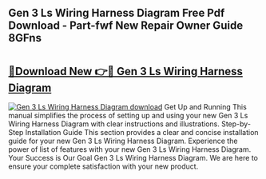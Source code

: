 ## Gen 3 Ls Wiring Harness Diagram Free Pdf Download - Part-fwf New Repair Owner Guide 8GFns

# <h2><a href="http://dftcsl.blite.top/?on=Gen+3+Ls+Wiring+Harness+Diagram">🔗Download New 👉🔴 Gen 3 Ls Wiring Harness Diagram</a></h2>

[![Gen 3 Ls Wiring Harness Diagram download](https://i.imgur.com/lujVjoI.png)](http://dftcsl.blite.top/?on=Gen+3+Ls+Wiring+Harness+Diagram)
Get Up and Running This manual simplifies the process of setting up and using your new Gen 3 Ls Wiring Harness Diagram with clear instructions and illustrations. Step-by-Step Installation Guide This section provides a clear and concise installation guide for your new Gen 3 Ls Wiring Harness Diagram. Experience the power of list of features with your new Gen 3 Ls Wiring Harness Diagram. Your Success is Our Goal Gen 3 Ls Wiring Harness Diagram. We are here to ensure your complete satisfaction with your new product.
